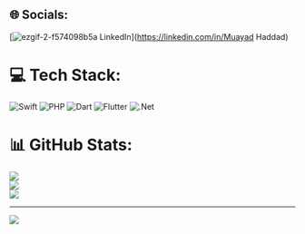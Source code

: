 
## 🌐 Socials:
[![![ezgif-2-f574098b5a](https://user-images.githubusercontent.com/74570275/194560216-cf789c81-26db-4fac-9411-089438084770.gif)
LinkedIn](https://img.shields.io/badge/LinkedIn-%230077B5.svg?logo=linkedin&logoColor=white)](https://linkedin.com/in/Muayad Haddad) 

# 💻 Tech Stack:
![Swift](https://img.shields.io/badge/swift-F54A2A?style=for-the-badge&logo=swift&logoColor=white) ![PHP](https://img.shields.io/badge/php-%23777BB4.svg?style=for-the-badge&logo=php&logoColor=white) ![Dart](https://img.shields.io/badge/dart-%230175C2.svg?style=for-the-badge&logo=dart&logoColor=white) ![Flutter](https://img.shields.io/badge/Flutter-%2302569B.svg?style=for-the-badge&logo=Flutter&logoColor=white) ![.Net](https://img.shields.io/badge/.NET-5C2D91?style=for-the-badge&logo=.net&logoColor=white)
# 📊 GitHub Stats:
![](https://github-readme-stats.vercel.app/api?username=muayadhaddad59&theme=dark&hide_border=false&include_all_commits=false&count_private=false)<br/>
![](https://github-readme-streak-stats.herokuapp.com/?user=muayadhaddad59&theme=dark&hide_border=false)<br/>
![](https://github-readme-stats.vercel.app/api/top-langs/?username=muayadhaddad59&theme=dark&hide_border=false&include_all_commits=false&count_private=false&layout=compact)

---
[![](https://visitcount.itsvg.in/api?id=muayadhaddad59&icon=0&color=0)](https://visitcount.itsvg.in)
